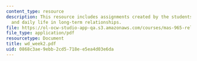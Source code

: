 ```yaml
---
content_type: resource
description: This resource includes assignments created by the students on interaction
  and daily life in long-term relationships.
file: https://ol-ocw-studio-app-qa.s3.amazonaws.com/courses/mas-965-relational-machines-spring-2005/0868c3ae9ebb2cd5718ee5ea4d03e6da_wd_week2.pdf
file_type: application/pdf
resourcetype: Document
title: wd_week2.pdf
uid: 0868c3ae-9ebb-2cd5-718e-e5ea4d03e6da
---
```

